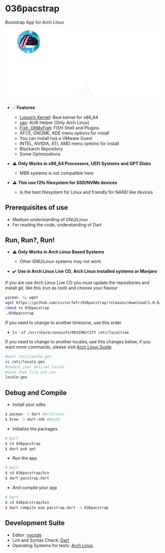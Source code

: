 # 036pacstrap

Bootstrap App for Arch Linux

![Alt text](brandwhite.png?raw=true "Title")

- :bulb: **Features**
  - [Liquorix Kernel](https://liquorix.net/): Best kernel for x86_64
  - [yay](https://github.com/Jguer/yay): AUR Helper (Only Arch Linux)
  - [Fish, OhMyFish](https://github.com/oh-my-fish/oh-my-fish): FISH Shell and Plugins
  - XFCE, GNOME, KDE menu options for install
  - You can install has a VMware Guest
  - INTEL, NVIDIA, ATI, AMD menu options for install
  - Blackarch Repository
  - Some Optimizations

- :warning: **Only Works in x86_64 Processors, UEFI Systems and GPT Disks**
  - MBR systems is not compatible here

- :warning: **This use f2fs filesystem for SSD/NVMe devices**
  - Is the best filesystem for Linux and friendly for NAND like devices

## Prerequisites of use

- Medium understanding of GNU/Linux
- For reading the code, understanding of Dart

## Run, Run?, Run!

- :warning: **Only Works in Arch Linux Based Systems**
  - Other GNU/Linux systems may not work

- :heavy_check_mark: **Use in Arch Linux Live CD, Arch Linux installed systems or Manjaro**

If you are use Arch Linux Live CD you must update the repositories and install git, like this (run as root) and choose your flavour

```bash
pacman -Sy wget
wget https://github.com/victor7w7r/036pacstrap/releases/download/1.0.0/036pacstrap
chmod +x 036pacstrap
./036pacstrap
```

If you need to change to another timezone, use this order

- `ln -sf /usr/share/zoneinfo/REGION/CITY /etc/localtime`

If you need to change to another locales, use this changes below, if you want more commands, please visit [Arch Linux Guide](https://wiki.archlinux.org/title/installation_guide)

```bash
#edit /etc/locale.gen
vi /etc/locale.gen
#unmark your desired locale
#Save that file and use
locale-gen
```

## Debug and Compile

- Install your sdks

```bash
$ pacman -S dart #Archlinux
$ brew -S dart-sdk #macOS
```

- Initialize the packages

```bash
# Dart
$ cd 036pacstrap
$ dart pub get
```

- Run the app

```bash
# Dart
$ cd 036pacstrap/bin
$ dart pacstrap.dart
```

- And compile your app

```bash
# Dart
$ cd 036pacstrap/bin
$ dart compile exe pacstrap.dart -o 036pacstrap
```

## Development Suite

- Editor: [vscode](https://code.visualstudio.com/)
- Lint and Syntax Check: [Dart](https://marketplace.visualstudio.com/items?itemName=Dart-Code.dart-code)
- Operating Systems for tests: [Arch Linux](https://archlinux.org/)
